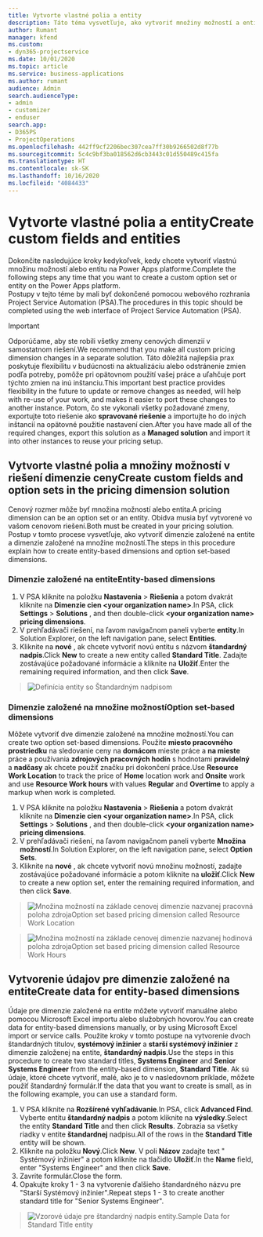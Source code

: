 ```yaml
---
title: Vytvorte vlastné polia a entity
description: Táto téma vysvetľuje, ako vytvoriť množiny možností a entity vo vlastnom riešení v platforme Power Apps.
author: Rumant
manager: kfend
ms.custom:
- dyn365-projectservice
ms.date: 10/01/2020
ms.topic: article
ms.service: business-applications
ms.author: rumant
audience: Admin
search.audienceType:
- admin
- customizer
- enduser
search.app:
- D365PS
- ProjectOperations
ms.openlocfilehash: 442ff9cf2206bec307cea7ff30b9266502d8f77b
ms.sourcegitcommit: 5c4c9bf3ba018562d6cb3443c01d550489c415fa
ms.translationtype: HT
ms.contentlocale: sk-SK
ms.lasthandoff: 10/16/2020
ms.locfileid: "4084433"
---
```

# <a name="create-custom-fields-and-entities"></a><span data-ttu-id="53006-103">Vytvorte vlastné polia a entity</span><span class="sxs-lookup"><span data-stu-id="53006-103">Create custom fields and entities</span></span> 

<span data-ttu-id="53006-104">Dokončite nasledujúce kroky kedykoľvek, kedy chcete vytvoriť vlastnú množinu možností alebo entitu na Power Apps platforme.</span><span class="sxs-lookup"><span data-stu-id="53006-104">Complete the following steps any time that you want to create a custom option set or entity on the Power Apps platform.</span></span>  
<span data-ttu-id="53006-105">Postupy v tejto téme by mali byť dokončené pomocou webového rozhrania Project Service Automation (PSA).</span><span class="sxs-lookup"><span data-stu-id="53006-105">The procedures in this topic should be completed using the web interface of Project Service Automation (PSA).</span></span>

> [!IMPORTANT]
> <span data-ttu-id="53006-106">Odporúčame, aby ste robili všetky zmeny cenových dimenzií v samostatnom riešení.</span><span class="sxs-lookup"><span data-stu-id="53006-106">We recommend that you make all custom pricing dimension changes in a separate solution.</span></span> <span data-ttu-id="53006-107">Táto dôležitá najlepšia prax poskytuje flexibilitu v budúcnosti na aktualizáciu alebo odstránenie zmien podľa potreby, pomôže pri opätovnom použití vašej práce a uľahčuje port týchto zmien na inú inštanciu.</span><span class="sxs-lookup"><span data-stu-id="53006-107">This important best practice provides flexibility in the future to update or remove changes as needed, will help with re-use of your work, and makes it easier to port these changes to another instance.</span></span> <span data-ttu-id="53006-108">Potom, čo ste vykonali všetky požadované zmeny, exportujte toto riešenie ako **spravované riešenie** a importujte ho do iných inštancií na opätovné použitie nastavení cien.</span><span class="sxs-lookup"><span data-stu-id="53006-108">After you have made all of the required changes, export this solution as a **Managed solution** and import it into other instances to reuse your pricing setup.</span></span>

  
## <a name="create-custom-fields-and-option-sets-in-the-pricing-dimension-solution"></a><span data-ttu-id="53006-109">Vytvorte vlastné polia a množiny možností v riešení dimenzie ceny</span><span class="sxs-lookup"><span data-stu-id="53006-109">Create custom fields and option sets in the pricing dimension solution</span></span>

<span data-ttu-id="53006-110">Cenový rozmer môže byť množina možností alebo entita.</span><span class="sxs-lookup"><span data-stu-id="53006-110">A pricing dimension can be an option set or an entity.</span></span> <span data-ttu-id="53006-111">Obidva musia byť vytvorené vo vašom cenovom riešení.</span><span class="sxs-lookup"><span data-stu-id="53006-111">Both must be created in your pricing solution.</span></span> <span data-ttu-id="53006-112">Postup v tomto procese vysvetľuje, ako vytvoriť dimenzie založené na entite a dimenzie založené na množine možností.</span><span class="sxs-lookup"><span data-stu-id="53006-112">The steps in this procedure explain how to create entity-based dimensions and option set-based dimensions.</span></span>

### <a name="entity-based-dimensions"></a><span data-ttu-id="53006-113">Dimenzie založené na entite</span><span class="sxs-lookup"><span data-stu-id="53006-113">Entity-based dimensions</span></span>

1. <span data-ttu-id="53006-114">V PSA kliknite na položku **Nastavenia** > **Riešenia** a potom dvakrát kliknite na **Dimenzie cien \<your organization name>**.</span><span class="sxs-lookup"><span data-stu-id="53006-114">In PSA, click **Settings** > **Solutions** , and then double-click **\<your organization name> pricing dimensions**.</span></span>
2. <span data-ttu-id="53006-115">V prehľadávači riešení, na ľavom navigačnom paneli vyberte **entity**.</span><span class="sxs-lookup"><span data-stu-id="53006-115">In Solution Explorer, on the left navigation pane, select **Entities**.</span></span>
3. <span data-ttu-id="53006-116">Kliknite na **nové** , ak chcete vytvoriť novú entitu s názvom **štandardný nadpis**.</span><span class="sxs-lookup"><span data-stu-id="53006-116">Click **New** to create a new entity called **Standard Title**.</span></span> <span data-ttu-id="53006-117">Zadajte zostávajúce požadované informácie a kliknite na **Uložiť**.</span><span class="sxs-lookup"><span data-stu-id="53006-117">Enter the remaining required information, and then click **Save**.</span></span>

> ![Definícia entity so Štandardným nadpisom](media/Standard-Title-entity-definition.png)


### <a name="option-set-based-dimensions"></a><span data-ttu-id="53006-119">Dimenzie založené na množine možností</span><span class="sxs-lookup"><span data-stu-id="53006-119">Option set-based dimensions</span></span> 
<span data-ttu-id="53006-120">Môžete vytvoriť dve dimenzie založené na množine možností.</span><span class="sxs-lookup"><span data-stu-id="53006-120">You can create two option set-based dimensions.</span></span> <span data-ttu-id="53006-121">Použite **miesto pracovného prostriedku** na sledovanie ceny na **domácom** mieste práce a **na mieste** práce a používania **zdrojových pracovných hodín** s hodnotami **pravidelný** a **nadčasy** ak chcete použiť značku pri dokončení práce.</span><span class="sxs-lookup"><span data-stu-id="53006-121">Use **Resource Work Location** to track the price of **Home** location work and **Onsite** work and use **Resource Work hours** with values **Regular** and **Overtime** to apply a markup when work is completed.</span></span>


1. <span data-ttu-id="53006-122">V PSA kliknite na položku **Nastavenia** > **Riešenia** a potom dvakrát kliknite na **Dimenzie cien \<your organization name>**.</span><span class="sxs-lookup"><span data-stu-id="53006-122">In PSA, click **Settings** > **Solutions** , and then double-click  **\<your organization name> pricing dimensions**.</span></span> 
2. <span data-ttu-id="53006-123">V prehľadávači riešení, na ľavom navigačnom paneli vyberte **Množina možností**.</span><span class="sxs-lookup"><span data-stu-id="53006-123">In Solution Explorer, on the left navigation pane, select  **Option Sets**.</span></span> 
3. <span data-ttu-id="53006-124">Kliknite na **nové** , ak chcete vytvoriť novú množinu možností, zadajte zostávajúce požadované informácie a potom kliknite na **uložiť**.</span><span class="sxs-lookup"><span data-stu-id="53006-124">Click **New** to create a new option set, enter the remaining required information, and then click **Save**.</span></span>

> ![<span data-ttu-id="53006-125">Množina možností na základe cenovej dimenzie nazvanej pracovná poloha zdroja</span><span class="sxs-lookup"><span data-stu-id="53006-125">Option set based pricing dimension called Resource Work Location</span></span> ](media/Option-set-PD-called-Resource-Work-Location.png)

> ![<span data-ttu-id="53006-126">Množina možností na základe cenovej dimenzie nazvanej hodinová poloha zdroja</span><span class="sxs-lookup"><span data-stu-id="53006-126">Option set based pricing dimension called Resource Work Hours</span></span> ](media/Option-set-PD-called-Resource-Work-Hours.PNG)


## <a name="create-data-for-entity-based-dimensions"></a><span data-ttu-id="53006-127">Vytvorenie údajov pre dimenzie založené na entite</span><span class="sxs-lookup"><span data-stu-id="53006-127">Create data for entity-based dimensions</span></span>

<span data-ttu-id="53006-128">Údaje pre dimenzie založené na entite môžete vytvoriť manuálne alebo pomocou Microsoft Excel importu alebo služobných hovorov.</span><span class="sxs-lookup"><span data-stu-id="53006-128">You can create data for entity-based dimensions manually, or by using Microsoft Excel import or service calls.</span></span> <span data-ttu-id="53006-129">Použite kroky v tomto postupe na vytvorenie dvoch štandardných titulov, **systémový inžinier** a **starší systémový inžinier** z dimenzie založenej na entite, **štandardný nadpis**.</span><span class="sxs-lookup"><span data-stu-id="53006-129">Use the steps in this procedure to create two standard titles, **Systems Engineer** and **Senior Systems Engineer** from the entity-based dimension, **Standard Title**.</span></span> <span data-ttu-id="53006-130">Ak sú údaje, ktoré chcete vytvoriť, malé, ako je to v nasledovnom príklade, môžete použiť štandardný formulár.</span><span class="sxs-lookup"><span data-stu-id="53006-130">If the data that you want to create is small, as in the following example, you can use a standard form.</span></span>

1. <span data-ttu-id="53006-131">V PSA kliknite na **Rozšírené vyhľadávanie**.</span><span class="sxs-lookup"><span data-stu-id="53006-131">In PSA, click **Advanced Find**.</span></span> <span data-ttu-id="53006-132">Vyberte entitu **štandardný nadpis** a potom kliknite na **výsledky**.</span><span class="sxs-lookup"><span data-stu-id="53006-132">Select the entity **Standard Title** and then click **Results**.</span></span> <span data-ttu-id="53006-133">Zobrazia sa všetky riadky v entite **štandardnej** nadpisu.</span><span class="sxs-lookup"><span data-stu-id="53006-133">All of the rows in the **Standard Title** entity will be shown.</span></span>
2. <span data-ttu-id="53006-134">Kliknite na položku **Nový**.</span><span class="sxs-lookup"><span data-stu-id="53006-134">Click **New**.</span></span> <span data-ttu-id="53006-135">V poli **Názov** zadajte text " Systémový inžinier" a potom kliknite na tlačidlo **Uložiť**.</span><span class="sxs-lookup"><span data-stu-id="53006-135">In the **Name** field, enter "Systems Engineer" and then click **Save**.</span></span>
3. <span data-ttu-id="53006-136">Zavrite formulár.</span><span class="sxs-lookup"><span data-stu-id="53006-136">Close the form.</span></span> 
4. <span data-ttu-id="53006-137">Opakujte kroky 1 - 3 na vytvorenie ďalšieho štandardného názvu pre "Starší Systémový inžinier".</span><span class="sxs-lookup"><span data-stu-id="53006-137">Repeat steps 1 - 3 to create another standard title for "Senior Systems Engineer".</span></span>

> ![<span data-ttu-id="53006-138">Vzorové údaje pre štandardný nadpis entity.</span><span class="sxs-lookup"><span data-stu-id="53006-138">Sample Data for Standard Title entity</span></span> ](media/ST-data.png)



